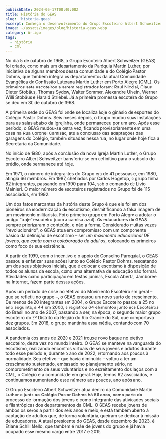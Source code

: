 ```yaml
---
publishDate: 2024-05-17T00:00:00Z
title: História do GEAS
slug: 'historia-geas'
excerpt: Conheça o desenvolvimento do Grupo Escoteiro Albert Schweitzer desde a sua fundação.
image: ~/assets/images/blog/historia-geas.webp
category: Artigo
tags:
  - história
  - cml
---
```


No dia 5 de outubro de 1968, o Grupo Escoteiro Albert Schweitzer (GEAS) foi criado, como mais um departamento da Paróquia Martin Luther, por iniciativa de alguns membros dessa comunidade e do Colégio Pastor Dohms, que também integra os departamentos da atual Comunidade Evangélica de Confissão Luterana Martin Luther em Porto Alegre (CML). Os primeiros sete escoteiros a serem registrados foram: Raul Nicolai, Claus Dieter Stobäus, Thomas Sydow, Walter Sommer, Alexandre Uhlein, Werner Willi Stobäus e Harald Striebel. Já a primeira promessa escoteira do Grupo se deu em 30 de outubro de 1968.

A primeira sede do GEAS foi onde se localiza hoje o ginásio de esportes do Colégio Pastor Dohms. Seis meses depois, o Grupo mudou suas instalações para as salas abaixo da Igrejinha, onde permaneceu por um ano. Após esse período, o GEAS mudou-se outra vez, ficando provisoriamente em uma casa na Rua Coronel Camisão, até a conclusão das adaptações das garagens do Colégio, também situadas nessa rua, no lugar onde hoje fica a Secretaria da Comunidade.

No início de 1980, após a conclusão da nova Igreja Martin Luther, o Grupo Escoteiro Albert Schweitzer transferiu-se em definitivo para o subsolo do prédio, onde permanece até hoje.

Em 1971, o número de integrantes do Grupo era de 41 pessoas e, em 1980, atingia 66 membros. Em 1987, chefiados por Carlos Hogetop, o grupo tinha 82 integrantes, passando em 1990 para 104, sob o comando de Livio Mainieri. O maior número de escoteiros registrados no Grupo foi de 115 associados, em 1992.

Um dos fatos marcantes da história deste Grupo é que ele foi um dos pioneiros na modernização do escotismo, desmitificando a falsa imagem de um movimento militarista. Foi o primeiro grupo em Porto Alegre a adotar o antigo “traje” escoteiro (com a camisa azul). Os educadores do GEAS sempre priorizaram o conteúdo, e não a forma. Considerado muitas vezes “revolucionário”, o GEAS atua em compromisso com um componente básico da definição de escotismo – ser _um movimento educacional DE jovens, que conta com a colaboração de adultos_, colocando os primeiros como foco de sua existência.

A partir de 1999, com o incentivo e o apoio do Conselho Paroquial, o GEAS passou a enfatizar suas ações junto ao Colégio Pastor Dohms, resgatando um dos seus objetivos iniciais, que é colocar o escotismo à disposição de todos os alunos da escola, como uma alternativa de educação não formal. Atividades como participação em festas juninas, Escola Aberta, Jamboree na Internet, fazem parte dessas ações.

Após um período de crise no efetivo do Movimento Escoteiro em geral – que se refletiu no grupo –, o GEAS encarou um novo surto de crescimento. De menos de 20 integrantes em 2004, o Grupo Escoteiro passou a 25 no ano seguinte, a 44 em 2006, e registrou 64 elementos junto aos Escoteiros do Brasil no ano de 2007, passando a ser, na época, o segundo maior grupo escoteiro do 2º Distrito da Região do Rio Grande do Sul, que comportava dez grupos. Em 2018, o grupo mantinha essa média, contando com 70 associados.

A pandemia dos anos de 2020 e 2021 trouxe novo baque no efetivo escoteiro, desta vez no mundo inteiro. O GEAS se manteve na vanguarda do escotismo, realizando encontros virtuais de seus jovens e adultos durante todo esse período e, durante o ano de 2022, retornando aos poucos à normalidade. Seu efetivo – que havia diminuído – voltou a ter um crescimento sustentado, embasado no planejamento sério, no comprometimento de seus voluntários e no estreitamento dos laços com a CML, o Colégio e a comunidade em geral. Hoje, temos 62 associados, e continuamos aumentando esse número aos poucos, ano após ano.

O Grupo Escoteiro Albert Schweitzer atua dentro da Comunidade Martin Luther e junto ao Colégio Pastor Dohms há 56 anos, como parte do processo de formação dos jovens e como integrante das atividades sociais e filantrópicas dos departamentos da CML. O GEAS recebe jovens de ambos os sexos a partir dos seis anos e meio, e está também aberto à captação de adultos que, de forma voluntária, queiram se dedicar à missão de educadores. A atual presidente do GEAS, desde dezembro de 2023, é Etiane Schill Mello, que também é mãe de jovens do grupo e já havia ocupado esse mesmo cargo entre 2017 e 2019.

